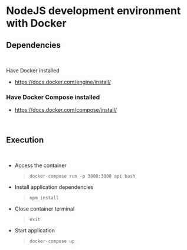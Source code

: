 # NodeJS development environment with Docker

## Dependencies

<br />

Have Docker installed

- https://docs.docker.com/engine/install/

### Have Docker Compose installed

- https://docs.docker.com/compose/install/

<br />

## Execution

<br />

- Access the container

  > <code>docker-compose run -p 3000:3000 api bash</code>

- Install application dependencies

  > <code>npm install</code>

- Close container terminal

  > <code>exit</code>

- Start application
  > <code>docker-compose up</code>
